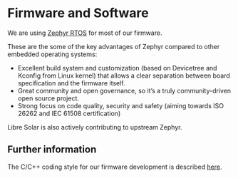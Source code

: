 # Firmware and Software

We are using [Zephyr RTOS](https://www.zephyrproject.org/) for most of our firmware.

These are the some of the key advantages of Zephyr compared to other embedded operating systems:

- Excellent build system and customization (based on Devicetree and Kconfig from Linux kernel) that allows a clear separation between board specification and the firmware itself.
- Great community and open governance, so it’s a truly community-driven open source project.
- Strong focus on code quality, security and safety (aiming towards ISO 26262 and IEC 61508 certification)

Libre Solar is also actively contributing to upstream Zephyr.

## Further information

The C/C++ coding style for our firmware development is described [here](https://github.com/LibreSolar/coding-style).
